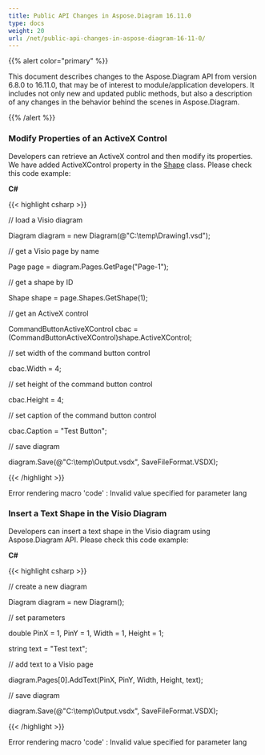 ```yaml
---
title: Public API Changes in Aspose.Diagram 16.11.0
type: docs
weight: 20
url: /net/public-api-changes-in-aspose-diagram-16-11-0/
---
```


{{% alert color="primary" %}} 

This document describes changes to the Aspose.Diagram API from version 6.8.0 to 16.11.0, that may be of interest to module/application developers. It includes not only new and updated public methods, but also a description of any changes in the behavior behind the scenes in Aspose.Diagram.

{{% /alert %}} 
### **Modify Properties of an ActiveX Control**
Developers can retrieve an ActiveX control and then modify its properties. We have added ActiveXControl property in the [Shape](http://www.aspose.com/api/net/diagram/aspose.diagram/shape) class. Please check this code example:

**C#**

{{< highlight csharp >}}

 // load a Visio diagram

Diagram diagram = new Diagram(@"C:\temp\Drawing1.vsd");

// get a Visio page by name

Page page = diagram.Pages.GetPage("Page-1");

// get a shape by ID

Shape shape = page.Shapes.GetShape(1);

// get an ActiveX control

CommandButtonActiveXControl cbac = (CommandButtonActiveXControl)shape.ActiveXControl;

// set width of the command button control

cbac.Width = 4;

// set height of the command button control

cbac.Height = 4;

// set caption of the command button control

cbac.Caption = "Test Button";

// save diagram

diagram.Save(@"C:\temp\Output.vsdx", SaveFileFormat.VSDX);

{{< /highlight >}}

Error rendering macro 'code' : Invalid value specified for parameter lang
### **Insert a Text Shape in the Visio Diagram**
Developers can insert a text shape in the Visio diagram using Aspose.Diagram API. Please check this code example:

**C#**

{{< highlight csharp >}}

 // create a new diagram

Diagram diagram = new Diagram();

// set parameters

double PinX = 1, PinY = 1, Width = 1, Height = 1;

string text = "Test text";

// add text to a Visio page

diagram.Pages[0].AddText(PinX, PinY, Width, Height, text);

// save diagram 

diagram.Save(@"C:\temp\Output.vsdx", SaveFileFormat.VSDX);

{{< /highlight >}}

Error rendering macro 'code' : Invalid value specified for parameter lang
